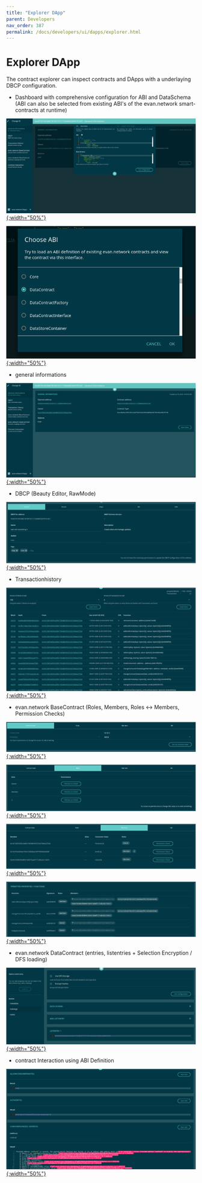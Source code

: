 ```yaml
---
title: "Explorer DApp"
parent: Developers
nav_order: 387
permalink: /docs/developers/ui/dapps/explorer.html
---
```


# Explorer DApp

The contract explorer can inspect contracts and DApps with a underlaying DBCP configuration.

- Dashboard with comprehensive configuration for ABI and DataSchema (ABI can also be selected from existing ABI's of the evan.network smart-contracts at runtime)

[![Error Popup](/docs/4000_developers/4300_ui/4390_dapps/img/explorer-1.png){:width="50%"}](/docs/4000_developers/4300_ui/4390_dapps/img/explorer-1.png)

[![Error Popup](/docs/4000_developers/4300_ui/4390_dapps/img/explorer-2.png){:width="50%"}](/docs/4000_developers/4300_ui/4390_dapps/img/explorer-2.png)

- general informations

[![Error Popup](/docs/4000_developers/4300_ui/4390_dapps/img/explorer-3.png){:width="50%"}](/docs/4000_developers/4300_ui/4390_dapps/img/explorer-3.png)

- DBCP (Beauty Editor, RawMode)

[![Error Popup](/docs/4000_developers/4300_ui/4390_dapps/img/explorer-4.png){:width="50%"}](/docs/4000_developers/4300_ui/4390_dapps/img/explorer-4.png)

- Transactionhistory

[![Error Popup](/docs/4000_developers/4300_ui/4390_dapps/img/explorer-5.png){:width="50%"}](/docs/4000_developers/4300_ui/4390_dapps/img/explorer-5.png)

- evan.network BaseContract (Roles, Members, Roles <-> Members, Permission Checks)

[![Error Popup](/docs/4000_developers/4300_ui/4390_dapps/img/explorer-6.png){:width="50%"}](/docs/4000_developers/4300_ui/4390_dapps/img/explorer-6.png)

[![Error Popup](/docs/4000_developers/4300_ui/4390_dapps/img/explorer-7.png){:width="50%"}](/docs/4000_developers/4300_ui/4390_dapps/img/explorer-7.png)

[![Error Popup](/docs/4000_developers/4300_ui/4390_dapps/img/explorer-8.png){:width="50%"}](/docs/4000_developers/4300_ui/4390_dapps/img/explorer-8.png)

[![Error Popup](/docs/4000_developers/4300_ui/4390_dapps/img/explorer-9.png){:width="50%"}](/docs/4000_developers/4300_ui/4390_dapps/img/explorer-9.png)

- evan.network DataContract (entries, listentries + Selection Encryption / DFS loading)

[![Error Popup](/docs/4000_developers/4300_ui/4390_dapps/img/explorer-10.png){:width="50%"}](/docs/4000_developers/4300_ui/4390_dapps/img/explorer-10.png)

- contract Interaction using ABI Definition

[![Error Popup](/docs/4000_developers/4300_ui/4390_dapps/img/explorer-11.png){:width="50%"}](/docs/4000_developers/4300_ui/4390_dapps/img/explorer-11.png)


